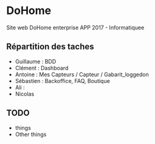 # DoHome
Site web DoHome enterprise
APP 2017 - Informatiquee

## Répartition des taches

- Guillaume : BDD
- Clément : Dashboard
- Antoine : Mes Capteurs / Capteur / Gabarit_loggedon
- Sébastien : Backoffice, FAQ, Boutique
- Ali :
- Nicolas

## TODO

- things
- Other things